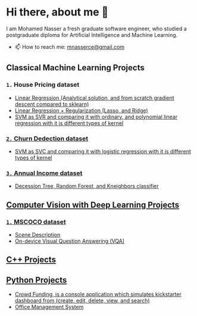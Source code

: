# Hi there, about me 👋 
I am Mohamed Nasser a fresh graduate software engineer, who studied a postgraduate diploma for Artificial Intelligence and Machine Learning.
- 📫 How to reach me: mnasserce@gmail.com

## Classical Machine Learning Projects
### `1.` House Pricing dataset
<ul>
  <li> <a href=> 
    Linear Regression (Analytical solution, and from scratch gradient descent compared to sklearn)</li>
  <li> <a href=>
    Linear Regression + Regularization (Lasso, and Ridge)</li>
  <li> <a href=>
    SVM as SVR and comparing it with ordinary, and polynomial linear regression with it is different types of kernel</li>
</ul>

### `2.` Churn Dedection dataset
<ul>
  <li> <a href=>
    SVM as SVC and comparing it with logistic regression with it is different types of kernel</li>
</ul>

### `3.` Annual Income dataset
<ul>
  <li> <a href=>
    Decession Tree, Random Forest, and Kneighbors classifier </li>
</ul>

## Computer Vision with Deep Learning Projects
### `1.` MSCOCO dataset
<ul>
  <li> <a href=https://github.com/Mohamed-AN/Scene-Description> 
    Scene Description </li>
  <li> <a href=https://github.com/Mohamed-AN/Visual-Question-Answering>
    On-device Visual Question Answering (VQA) </li>
</ul>

## C++ Projects

## Python Projects
<ul>
  <li> <a href=>
    Crowd Funding, is a console application which simulates kickstarter dashboard from (create, edit, delete, view, and search) </li>
  <li> <a href=>
    Office Management System </li>
</ul>
<!--
**Mohamed-AN/Mohamed-AN** is a ✨ _special_ ✨ repository because its `README.md` (this file) appears on your GitHub profile.

Here are some ideas to get you started:

- 🔭 I’m currently working on ...
- 🌱 I’m currently learning ...
- 👯 I’m looking to collaborate on ...
- 🤔 I’m looking for help with ...
- 💬 Ask me about ...
- 📫 How to reach me: ...
- 😄 Pronouns: ...
- ⚡ Fun fact: ...
-->
